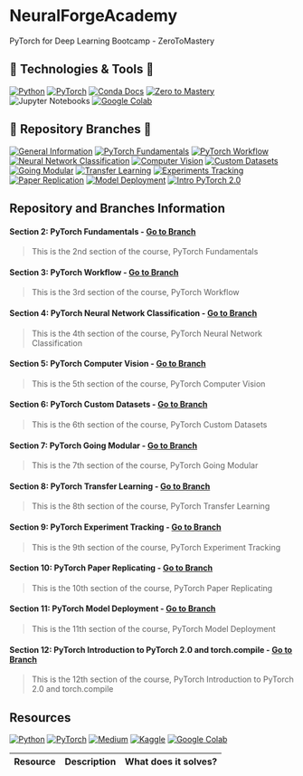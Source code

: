 # NeuralForgeAcademy
PyTorch for Deep Learning Bootcamp - ZeroToMastery

## 🔧 Technologies & Tools 🔧
[![Python](https://img.shields.io/badge/Python-informational?style=flat&logo=python&logoColor=f7db5d&color=326998)](https://python.org/)
[![PyTorch](https://img.shields.io/badge/PyTorch-%23EE4C2C?style=flat&logo=pytorch&logoColor=white)](https://pytorch.org/)
[![Conda Docs](https://img.shields.io/badge/Conda%20Docs-44A833?style=flat&logo=anaconda&logoColor=white)](https://docs.conda.io/en/latest/)
[![Zero to Mastery](https://img.shields.io/badge/Zero%20to%20Mastery-8A2BE2?style=flat&logo=zerotomastery&logoColor=white)](https://zerotomastery.io)
![Jupyter Notebooks](https://img.shields.io/badge/Jupyter_Notebooks-informational?style=flat&logo=anaconda&logoColor=white&color=f37726)
[![Google Colab](https://img.shields.io/badge/Google%20Colab-F9AB00?style=flat&logo=google-colab&logoColor=white)](https://colab.research.google.com/)

## 🔀 Repository Branches 🔀
[![General Information](https://img.shields.io/badge/General%20Infomation-🗃️-lightgreen?style=flat)](https://github.com/Diegomca98/NeuralForgeAcademy)
[![PyTorch Fundamentals](https://img.shields.io/badge/Fundamentals-📝-red?style=flat)](https://github.com/Diegomca98/NeuralForgeAcademy)
[![PyTorch Workflow](https://img.shields.io/badge/PyTorch%20Workflow-🔀-green?style=flat)](https://github.com/Diegomca98/NeuralForgeAcademy)
[![Neural Network Classification](https://img.shields.io/badge/NN%20Classification-🧠-red?style=flat)](https://github.com/Diegomca98/NeuralForgeAcademy)
[![Computer Vision](https://img.shields.io/badge/Computer%20Vision-📷-blue?style=flat)](https://github.com/Diegomca98/NeuralForgeAcademy)
[![Custom Datasets](https://img.shields.io/badge/Custom%20Datasets-📂-blue?style=flat)](https://github.com/Diegomca98/NeuralForgeAcademy)
[![Going Modular](https://img.shields.io/badge/Going%20Modular-🧩-yellow?style=flat)](https://github.com/Diegomca98/NeuralForgeAcademy)
[![Transfer Learning](https://img.shields.io/badge/Transfer%20Learning-🔄-pink?style=flat)](https://github.com/Diegomca98/NeuralForgeAcademy)
[![Experiments Tracking](https://img.shields.io/badge/Experiment%20Tracking-📊-orange?style=flat)](https://github.com/Diegomca98/NeuralForgeAcademy)
[![Paper Replication](https://img.shields.io/badge/Paper%20Replication-🔬-orange?style=flat)](https://github.com/Diegomca98/NeuralForgeAcademy)
[![Model Deployment](https://img.shields.io/badge/Model%20Deployment-🚀-black?style=flat)](https://github.com/Diegomca98/NeuralForgeAcademy)
[![Intro PyTorch 2.0](https://img.shields.io/badge/PyTorch%202.0-🔥-white?style=flat)](https://github.com/Diegomca98/NeuralForgeAcademy)

## Repository and Branches Information
#### Section 2: PyTorch Fundamentals - [Go to Branch](https://github.com/Diegomca98/NeuralForgeAcademy)
> This is the 2nd section of the course, PyTorch Fundamentals
#### Section 3: PyTorch Workflow - [Go to Branch](https://github.com/Diegomca98/NeuralForgeAcademy)
> This is the 3rd section of the course, PyTorch Workflow
#### Section 4: PyTorch Neural Network Classification - [Go to Branch](https://github.com/Diegomca98/NeuralForgeAcademy)
> This is the 4th section of the course, PyTorch Neural Network Classification
#### Section 5: PyTorch Computer Vision - [Go to Branch](https://github.com/Diegomca98/NeuralForgeAcademy)
> This is the 5th section of the course, PyTorch Computer Vision
#### Section 6: PyTorch Custom Datasets - [Go to Branch](https://github.com/Diegomca98/NeuralForgeAcademy)
> This is the 6th section of the course, PyTorch Custom Datasets
#### Section 7: PyTorch Going Modular - [Go to Branch](https://github.com/Diegomca98/NeuralForgeAcademy)
> This is the 7th section of the course, PyTorch Going Modular
#### Section 8: PyTorch Transfer Learning - [Go to Branch](https://github.com/Diegomca98/NeuralForgeAcademy)
> This is the 8th section of the course, PyTorch Transfer Learning
#### Section 9: PyTorch Experiment Tracking - [Go to Branch](https://github.com/Diegomca98/NeuralForgeAcademy)
> This is the 9th section of the course, PyTorch Experiment Tracking
#### Section 10: PyTorch Paper Replicating - [Go to Branch](https://github.com/Diegomca98/NeuralForgeAcademy)
> This is the 10th section of the course, PyTorch Paper Replicating
#### Section 11: PyTorch Model Deployment - [Go to Branch](https://github.com/Diegomca98/NeuralForgeAcademy)
> This is the 11th section of the course, PyTorch Model Deployment
#### Section 12: PyTorch Introduction to PyTorch 2.0 and torch.compile - [Go to Branch](https://github.com/Diegomca98/NeuralForgeAcademy)
> This is the 12th section of the course, PyTorch Introduction to PyTorch 2.0 and torch.compile

## Resources
[![Python](https://img.shields.io/badge/Python-informational?style=flat&logo=python&logoColor=f7db5d&color=326998)](https://python.org/)
[![PyTorch](https://img.shields.io/badge/PyTorch-%23EE4C2C?style=flat&logo=pytorch&logoColor=white)](https://pytorch.org/)
[![Medium](https://img.shields.io/badge/Medium-12100E?style=flat&logo=medium&logoColor=white)](medium.com)
[![Kaggle](https://img.shields.io/badge/Kaggle-20BEFF?style=flat&logo=kaggle&logoColor=white)](https://www.kaggle.com/your-profile)
[![Google Colab](https://img.shields.io/badge/Google%20Colab-F9AB00?style=flat&logo=google-colab&logoColor=white)](https://colab.research.google.com/)

| Resource  | Description | What does it solves? |
| :-------: | ----------- | -------------------- |